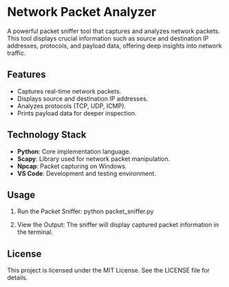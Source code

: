 # Network Packet Analyzer

A powerful packet sniffer tool that captures and analyzes network packets. 
This tool displays crucial information such as source and destination IP addresses, protocols, and payload data, offering deep insights into network traffic.

## Features

- Captures real-time network packets.
- Displays source and destination IP addresses.
- Analyzes protocols (TCP, UDP, ICMP).
- Prints payload data for deeper inspection.

## Technology Stack

- **Python**: Core implementation language.
- **Scapy**: Library used for network packet manipulation.
- **Npcap**: Packet capturing on Windows.
- **VS Code**: Development and testing environment.

## Usage

 1) Run the Packet Sniffer:
python packet_sniffer.py

2) View the Output:
The sniffer will display captured packet information in the terminal.

## License
This project is licensed under the MIT License. See the LICENSE file for details.
